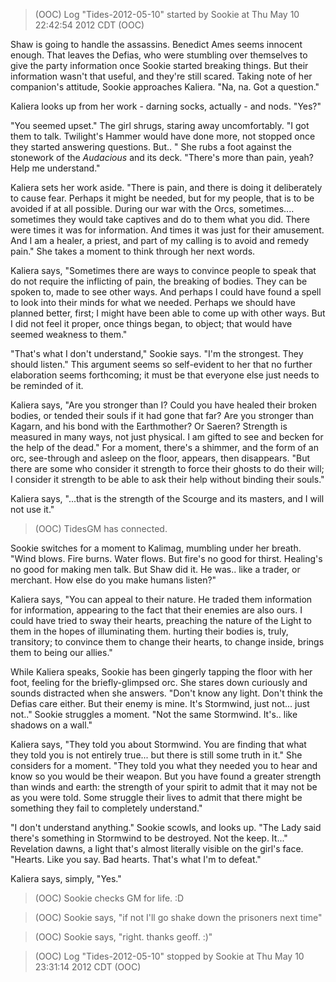 > (OOC) Log "Tides-2012-05-10" started by Sookie at Thu May 10 22:42:54 2012 CDT (OOC)

Shaw is going to handle the assassins. Benedict Ames seems innocent enough. That leaves the Defias, who were stumbling over themselves to give the party information once Sookie started breaking things. But their information wasn't that useful, and they're still scared. Taking note of her companion's attitude, Sookie approaches Kaliera. "Na, na. Got a question."

Kaliera looks up from her work - darning socks, actually - and nods. "Yes?"

"You seemed upset." The girl shrugs, staring away uncomfortably. "I got them to talk. Twilight's Hammer would have done more, not stopped once they started answering questions. But.. " She rubs a foot against the stonework of the _Audacious_ and its deck. "There's more than pain, yeah? Help me understand."

Kaliera sets her work aside. "There is pain, and there is doing it deliberately to cause fear. Perhaps it might be needed, but for my people, that is to be avoided if at all possible. During our war with the Orcs, sometimes.... sometimes they would take captives and do to them what you did. There were times it was for information. And times it was just for their amusement. And I am a healer, a priest, and part of my calling is to avoid and remedy pain." She takes a moment to think through her next words.

Kaliera says, "Sometimes there are ways to convince people to speak that do not require the inflicting of pain, the breaking of bodies. They can be spoken to, made to see other ways. And perhaps I could have found a spell to look into their minds for what we needed. Perhaps we should have planned better, first; I might have been able to come up with other ways. But I did not feel it proper, once things began, to object; that would have seemed weakness to them."

"That's what I don't understand," Sookie says. "I'm the strongest. They should listen." This argument seems so self-evident to her that no further elaboration seems forthcoming; it must be that everyone else just needs to be reminded of it.

Kaliera says, "Are you stronger than I? Could you have healed their broken bodies, or tended their souls if it had gone that far? Are you stronger than Kagarn, and his bond with the Earthmother? Or Saeren? Strength is measured in many ways, not just physical. I am gifted to see and becken for the help of the dead." For a moment, there's a shimmer, and the form of an orc, see-through and asleep on the floor, appears, then disappears. "But there are some who consider it strength to force their ghosts to do their will; I consider it strength to be able to ask their help without binding their souls."

Kaliera says, "...that is the strength of the Scourge and its masters, and I will not use it."

> (OOC) TidesGM has connected.

Sookie switches for a moment to Kalimag, mumbling under her breath. "Wind blows. Fire burns. Water flows. But fire's no good for thirst. Healing's no good for making men talk. But Shaw did it. He was.. like a trader, or merchant. How else do you make humans listen?"

Kaliera says, "You can appeal to their nature. He traded them information for information, appearing to the fact that their enemies are also ours. I could have tried to sway their hearts, preaching the nature of the Light to them in the hopes of illuminating them. hurting their bodies is, truly, transitory; to convince them to change their hearts, to change inside, brings them to being our allies."

While Kaliera speaks, Sookie has been gingerly tapping the floor with her foot, feeling for the briefly-glimpsed orc. She stares down curiously and sounds distracted when she answers. "Don't know any light. Don't think the Defias care either. But their enemy is mine. It's Stormwind, just not... just not.." Sookie struggles a moment. "Not the same Stormwind. It's.. like shadows on a wall."

Kaliera says, "They told you about Stormwind. You are finding that what they told you is not entirely true... but there is still some truth in it." She considers for a moment. "They told you what they needed you to hear and know so you would be their weapon. But you have found a greater strength than winds and earth: the strength of your spirit to admit that it may not be as you were told. Some struggle their lives to admit that there might be something they fail to completely understand."

"I don't understand anything." Sookie scowls, and looks up. "The Lady said there's something in Stormwind to be destroyed. Not the keep. It..." Revelation dawns, a light that's almost literally visible on the girl's face. "Hearts. Like you say. Bad hearts. That's what I'm to defeat."

Kaliera says, simply, "Yes."

> (OOC) Sookie checks GM for life. :D

> (OOC) Sookie says, "if not I'll go shake down the prisoners next time"

> (OOC) Sookie says, "right. thanks geoff. :)"

> (OOC) Log "Tides-2012-05-10" stopped by Sookie at Thu May 10 23:31:14 2012 CDT (OOC)